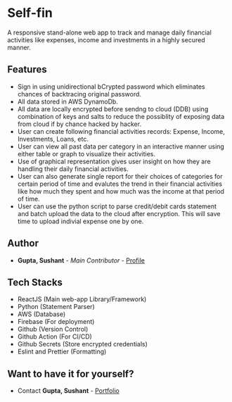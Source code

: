 # Self-fin

A responsive stand-alone web app to track and manage daily financial activities like expenses, income and investments in a highly secured manner.

## Features

- Sign in using unidirectional bCrypted password which eliminates chances of backtracing original password.
- All data stored in AWS DynamoDb.
- All data are locally encrypted before sendng to cloud (DDB) using combination of keys and salts to reduce the possiblity of exposing data from cloud if by chance hacked by hacker.
- User can create following financial activities records: Expense, Income, Investments, Loans, etc.
- User can view all past data per category in an interactive manner using either table or graph to visualize their activities.
- Use of graphical representation gives user insight on how they are handling their daily financial activities.
- User can also generate single report for their choices of categories for certain period of time and evalutes the trend in their financial activities like how much they spent and how much was the income at that period of time.
- User can use the python script to parse credit/debit cards statement and batch upload the data to the cloud after encryption. This will save time to upload indivial expense one by one.

## Author
* **Gupta, Sushant** - *Main Contributor* - [Profile](https://github.com/sushantcode)

## Tech Stacks
- ReactJS (Main web-app Library/Framework)
- Python (Statement Parser)
- AWS (Database)
- Firebase (For deployment)
- Github (Version Control)
- Github Action (For CI/CD)
- Github Secrets (Store encrypted credentials)
- Eslint and Prettier (Formatting)

## Want to have it for yourself?
* Contact **Gupta, Sushant** - [Portfolio](https://sushantcode.com)


